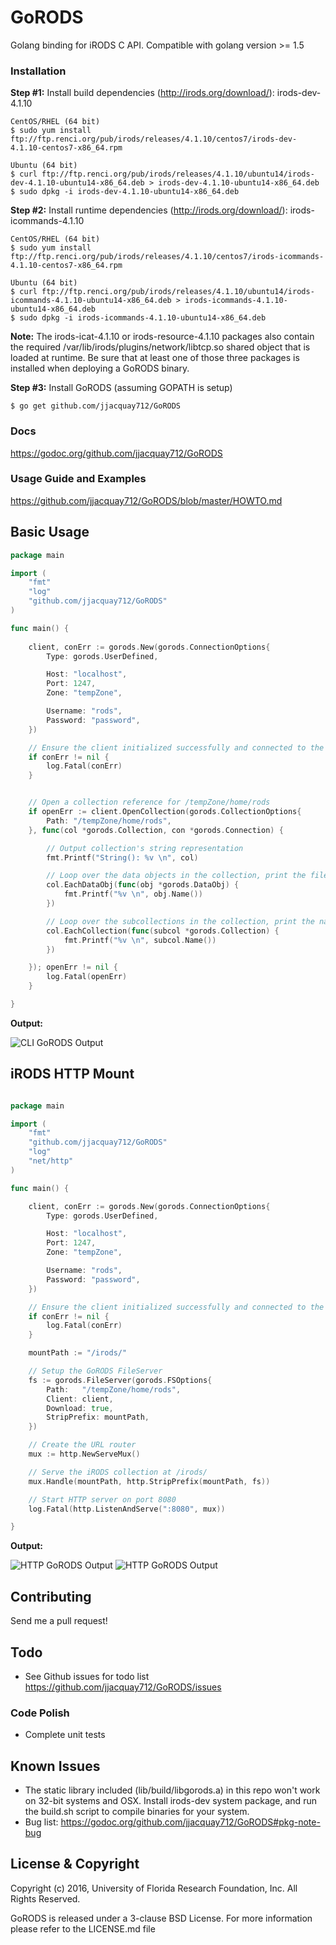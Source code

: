 # GoRODS

Golang binding for iRODS C API. Compatible with golang version >= 1.5

### Installation

**Step #1:** Install build dependencies (http://irods.org/download/): irods-dev-4.1.10

```
CentOS/RHEL (64 bit)
$ sudo yum install ftp://ftp.renci.org/pub/irods/releases/4.1.10/centos7/irods-dev-4.1.10-centos7-x86_64.rpm

Ubuntu (64 bit)
$ curl ftp://ftp.renci.org/pub/irods/releases/4.1.10/ubuntu14/irods-dev-4.1.10-ubuntu14-x86_64.deb > irods-dev-4.1.10-ubuntu14-x86_64.deb
$ sudo dpkg -i irods-dev-4.1.10-ubuntu14-x86_64.deb
```
**Step #2:** Install runtime dependencies (http://irods.org/download/): irods-icommands-4.1.10

```
CentOS/RHEL (64 bit)
$ sudo yum install ftp://ftp.renci.org/pub/irods/releases/4.1.10/centos7/irods-icommands-4.1.10-centos7-x86_64.rpm

Ubuntu (64 bit)
$ curl ftp://ftp.renci.org/pub/irods/releases/4.1.10/ubuntu14/irods-icommands-4.1.10-ubuntu14-x86_64.deb > irods-icommands-4.1.10-ubuntu14-x86_64.deb
$ sudo dpkg -i irods-icommands-4.1.10-ubuntu14-x86_64.deb
```

**Note:** The irods-icat-4.1.10 or irods-resource-4.1.10 packages also contain the required /var/lib/irods/plugins/network/libtcp.so shared object that is loaded at runtime. Be sure that at least one of those three packages is installed when deploying a GoRODS binary.


**Step #3:** Install GoRODS (assuming GOPATH is setup)

```
$ go get github.com/jjacquay712/GoRODS 
```

### Docs

https://godoc.org/github.com/jjacquay712/GoRODS

### Usage Guide and Examples

https://github.com/jjacquay712/GoRODS/blob/master/HOWTO.md

## Basic Usage

```go
package main

import (
	"fmt"
	"log"
	"github.com/jjacquay712/GoRODS"
)

func main() {
	
	client, conErr := gorods.New(gorods.ConnectionOptions{
		Type: gorods.UserDefined,

		Host: "localhost",
		Port: 1247,
		Zone: "tempZone",

		Username: "rods",
		Password: "password",
	})

	// Ensure the client initialized successfully and connected to the iCAT server
	if conErr != nil {
		log.Fatal(conErr)
	}


	// Open a collection reference for /tempZone/home/rods
	if openErr := client.OpenCollection(gorods.CollectionOptions{
		Path: "/tempZone/home/rods",
	}, func(col *gorods.Collection, con *gorods.Connection) {

		// Output collection's string representation
		fmt.Printf("String(): %v \n", col)

		// Loop over the data objects in the collection, print the file name
		col.EachDataObj(func(obj *gorods.DataObj) {
			fmt.Printf("%v \n", obj.Name())
		})

		// Loop over the subcollections in the collection, print the name
		col.EachCollection(func(subcol *gorods.Collection) {
			fmt.Printf("%v \n", subcol.Name())
		})

	}); openErr != nil {
		log.Fatal(openErr)
	}

}

```

**Output:**

![CLI GoRODS Output](https://raw.githubusercontent.com/jjacquay712/GoRODS/master/screenshots/cli.png)


## iRODS HTTP Mount

```go

package main

import (
	"fmt"
	"github.com/jjacquay712/GoRODS"
	"log"
	"net/http"
)

func main() {

	client, conErr := gorods.New(gorods.ConnectionOptions{
		Type: gorods.UserDefined,

		Host: "localhost",
		Port: 1247,
		Zone: "tempZone",

		Username: "rods",
		Password: "password",
	})

	// Ensure the client initialized successfully and connected to the iCAT server
	if conErr != nil {
		log.Fatal(conErr)
	}

	mountPath := "/irods/"

	// Setup the GoRODS FileServer
	fs := gorods.FileServer(gorods.FSOptions{
		Path:   "/tempZone/home/rods",
		Client: client,
		Download: true,
		StripPrefix: mountPath,
	})

	// Create the URL router
	mux := http.NewServeMux()

	// Serve the iRODS collection at /irods/
	mux.Handle(mountPath, http.StripPrefix(mountPath, fs))

	// Start HTTP server on port 8080
	log.Fatal(http.ListenAndServe(":8080", mux))

}

```

**Output:**

![HTTP GoRODS Output](https://raw.githubusercontent.com/jjacquay712/GoRODS/master/screenshots/http.png)
![HTTP GoRODS Output](https://raw.githubusercontent.com/jjacquay712/GoRODS/master/screenshots/http2.png)

## Contributing

Send me a pull request!

## Todo

* See Github issues for todo list https://github.com/jjacquay712/GoRODS/issues


### Code Polish

* Complete unit tests

## Known Issues

* The static library included (lib/build/libgorods.a) in this repo won't work on 32-bit systems and OSX. Install irods-dev system package, and run the build.sh script to compile binaries for your system.
* Bug list: https://godoc.org/github.com/jjacquay712/GoRODS#pkg-note-bug

## License & Copyright

Copyright (c) 2016, University of Florida Research Foundation, Inc. All Rights Reserved.

GoRODS is released under a 3-clause BSD License. For more information please refer to the LICENSE.md file
